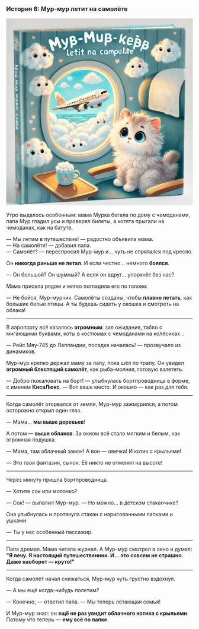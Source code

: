 ### **История 6: Мур-мур летит на самолёте**

![story-6](../_assets/img/story-6.webp)

Утро выдалось особенным: мама Мурка бегала по дому с чемоданами, папа Мур гладил усы и проверял билеты, а котята прыгали на чемоданах, как на батуте.

— Мы летим в путешествие! — радостно объявила мама.  
— На самолёте! — добавил папа.  
— Самолёт? — переспросил Мур-мур и... чуть не спрятался под кресло.

Он **никогда раньше не летал**. И если честно... немного **боялся**.

— Он большой? Он шумный? А если он вдруг… упорхнёт без нас?

Мама присела рядом и мягко погладила его по голове:

— Не бойся, Мур-мурчик. Самолёты созданы, чтобы **плавно летать**, как большие белые птицы. А ты будешь сидеть у окошка и смотреть на облака!

---

В аэропорту всё казалось **огромным**: зал ожидания, табло с мигающими буквами, коты в костюмах с чемоданами на колёсиках...

— Рейс Мяу-745 до Лапландии, посадка началась! — прозвучало из динамиков.

Мур-мур крепко держал маму за лапу, пока шёл по трапу. Он увидел **огромный блестящий самолёт**, как рыба-молния, готовую взлететь.

— Добро пожаловать на борт! — улыбнулась бортпроводница в форме, с именем **КисаЛюкс**. — Вот ваше место. И окошко — как раз для тебя.

---

Когда самолёт оторвался от земли, Мур-мур зажмурился, а потом осторожно открыл один глаз.

— Мама… **мы выше деревьев**!

А потом — **выше облаков**. За окном всё стало мягким и белым, как огромная подушка.

— Мама, там облачный замок! А вон — овечка! И котик с крыльями!

— Это твоя фантазия, сынок. Её никто не отменял на высоте!

---

Через минуту пришла бортпроводница.

— Хотите сок или молочко?

— Сок! — выпалил Мур-мур. — Но можно… в детском стаканчике?

Она улыбнулась и протянула стакан с нарисованными лапками и ушками.

— Ты у нас особенный пассажир.

---

Папа дремал. Мама читала журнал. А Мур-мур смотрел в окно и думал:  
**"Я лечу. Я настоящий путешественник. И… это совсем не страшно. Даже наоборот — круто!"**

---

Когда самолёт начал снижаться, Мур-мур чуть грустно вздохнул.

— А мы ещё когда-нибудь полетим?

— Конечно, — ответил папа. — Мы теперь летающая семья!

И Мур-мур знал: он **ещё не раз увидит облачного котика с крыльями**. Потому что теперь — **ему всё по лапке**.
